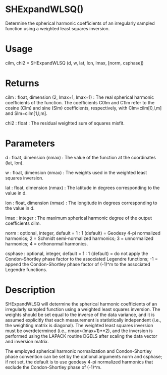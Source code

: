 # SHExpandWLSQ()

Determine the spherical harmonic coefficients of an irregularly sampled function using a weighted least squares inversion.

# Usage

cilm, chi2 = SHExpandWLSQ (d, w, lat, lon, lmax, [norm,  csphase])

# Returns

cilm : float, dimension (2, lmax+1, lmax+1)
:   The real spherical harmonic coefficients of the function. The coefficients C0lm and C1lm refer to the cosine (Clm) and sine (Slm) coefficients, respectively, with Clm=cilm[0,l,m] and Slm=cilm[1,l,m].

chi2 : float
:   The residual weighted sum of squares misfit.

# Parameters

d : float, dimension (nmax)
:   The value of the function at the coordinates (lat, lon).

w : float, dimension (nmax)
:   The weights used in the weighted least squares inversion.

lat : float, dimension (nmax)
:   The latitude in degrees corresponding to the value in d.

lon : float, dimension (nmax)
:   The longitude in degrees corresponding to the value in d.

lmax : integer
:   The maximum spherical harmonic degree of the output coefficients cilm.

norm : optional, integer, default = 1
:   1 (default) = Geodesy 4-pi normalized harmonics; 2 = Schmidt semi-normalized harmonics; 3 = unnormalized harmonics; 4 = orthonormal harmonics.

csphase : optional, integer, default = 1
:   1 (default) = do not apply the Condon-Shortley phase factor to the associated Legendre functions; -1 = append the Condon-Shortley phase factor of (-1)^m to the associated Legendre functions.

# Description

SHExpandWLSQ will determine the spherical harmonic coefficients of an irregularly sampled function using a weighted least squares inversion. The weights should be set equal to the inverse of the data variance, and it is assumed explicitly that each measurement is statistically independent (i.e., the weighting matrix is diagonal). The weighted least squares inversion must be overdetermined (i.e., nmax>(lmax+1)**2), and the inversion is performed using the LAPACK routine DGELS after scaling the data vector and inversion matrix.

The employed spherical harmonic normalization and Condon-Shortley phase convention can be set by the optional arguments norm and csphase; if not set, the default is to use geodesy 4-pi normalized harmonics that exclude the Condon-Shortley phase of (-1)^m.
